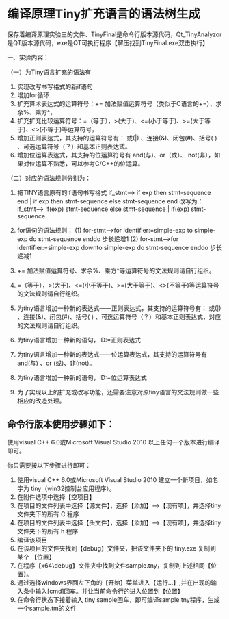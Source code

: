 # 编译原理Tiny扩充语言的语法树生成
保存着编译原理实验三的文件、TinyFinal是命令行版本源代码，Qt_TinyAnalyzor是QT版本源代码，exe是QT可执行程序【解压找到TinyFinal.exe双击执行】

一、实验内容：

（一）为Tiny语言扩充的语法有

1. 实现改写书写格式的新if语句
2. 增加for循环			
3. 扩充算术表达式的运算符号：+= 加法赋值运算符号（类似于C语言的+=）、求余%、乘方^，
4. 扩充扩充比较运算符号：=（等于），>(大于)、<=(小于等于)、>=(大于等于)、<>(不等于)等运算符号，
5. 增加正则表达式，其支持的运算符号有：  或(|)  、连接(&)、闭包(#)、括号( ) 、可选运算符号（？）和基本正则表达式。 
6. 增加位运算表达式，其支持的位运算符号有 and(与)、or（或）、 not(非），如果对位运算不熟悉，可以参考C/C++的位运算。

（二）对应的语法规则分别为：
1. 把TINY语言原有的if语句书写格式
    if_stmt-->  if exp then stmt-sequence end | if exp then stmt-sequence else stmt-sequence end 
   改写为：
    if_stmt-->	if(exp) stmt-sequence else stmt-sequence | if(exp) stmt-sequence

2. for语句的语法规则：
  (1) for-stmt-->for identifier:=simple-exp  to  simple-exp  do  stmt-sequence enddo    步长递增1
  (2) for-stmt-->for identifier:=simple-exp  downto  simple-exp  do  stmt-sequence enddo    步长递减1
3. += 加法赋值运算符号、求余%、乘方^等运算符号的文法规则请自行组织。
4. =（等于），>(大于)、<=(小于等于)、>=(大于等于)、<>(不等于)等运算符号的文法规则请自行组织。
5. 为tiny语言增加一种新的表达式——正则表达式，其支持的运算符号有：  或(|)  、连接(&)、闭包(#)、括号( ) 、可选运算符号（？）和基本正则表达式，对应的文法规则请自行组织。
6. 为tiny语言增加一种新的语句，ID:=正则表达式  
7. 为tiny语言增加一种新的表达式——位运算表达式，其支持的运算符号有  and(与)  、or (或)、非(not)。
8. 为tiny语言增加一种新的语句，ID:=位运算表达式  
9. 为了实现以上的扩充或改写功能，还需要注意对原tiny语言的文法规则做一些相应的改造处理。


## 命令行版本使用步骤如下：

使用visual C++ 6.0或Microsoft Visual Studio 2010 以上任何一个版本进行编译即可。

你只需要按以下步骤进行即可：

1. 使用visual C++ 6.0或Microsoft Visual Studio 2010 建立一个新项目，如名字为 tiny（win32控制台应用程序）。
2. 在附件选项中选择【空项目】
3. 在项目的文件列表中选择【源文件】，选择【添加】-->【现有项】，并选择tiny文件夹下的所有 C 程序
4. 在项目的文件列表中选择【头文件】，选择【添加】-->【现有项】，并选择tiny文件夹下的所有 h 程序
5. 编译该项目
6. 在该项目的文件夹找到【debug】文件夹，把该文件夹下的 tiny.exe 复制到 某个 【位置】
7. 在程序【x64\debug】文件夹中找到文件sample.tny，复制到上述相同【位置】。
8. 通过选择windows界面左下角的【开始】菜单进入【运行...】,并在出现的输入条中输入[cmd]回车。并让当前命令行的进入位置到【位置】
9. 在命令行状态下接着输入 tiny sample回车，即可编译sample.tny程序，生成一个sample.tm的文件
